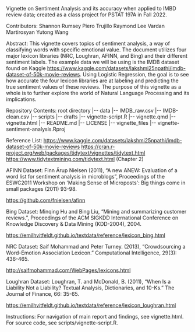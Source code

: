 Vignette on Sentiment Analysis and its accuracy when applied to IMBD review data; created as a class project for PSTAT 197A in Fall 2022.

Contributors:
Shannon Rumsey
Piero Trujillo
Raymond Lee
Vardan Martirosyan
Yutong Wang


Abstract:
This vignette covers topics of sentiment analysis, a way of classifying words with specific emotional value.  The document utilizes four major lexicon libraries (NRC, Loughran, AFINN, and Bing) and their different sentiment labels. The example data we will be using is the IMDB dataset found on Kaggle https://www.kaggle.com/datasets/lakshmi25npathi/imdb-dataset-of-50k-movie-reviews. Using Logistic Regression, the goal is to see how accurate the four lexicon libraries are at labeling and predicting the true sentiment values of these reviews. The purpose of this vignette as a whole is to further explore the world of Natural Language Processing and its implications.


Repository Contents:
root directory
|-- data
    |-- IMDB_raw.csv
    |-- IMDB-clean.csv
|-- scripts
    |-- drafts
    |-- vignette-script.R
|-- vignette.qmd
|-- vignette.html
|-- README.md
|-- LICENSE
|-- vignette_files
|-- vignette-sentiment-analysis.Rproj


Reference List:
https://www.kaggle.com/datasets/lakshmi25npathi/imdb-dataset-of-50k-movie-reviews
https://cran.r-project.org/web/packages/tidytext/vignettes/tidytext.html
https://www.tidytextmining.com/tidytext.html (Chapter 2)

AFINN Dataset:  Finn Ärup Nielsen (2011), “A new ANEW: Evaluation of a word list for sentiment analysis in microblogs”, Proceedings of the ESWC2011 Workshop on 'Making Sense of Microposts': Big things come in small packages (2011) 93-98.

https://github.com/fnielsen/afinn


Bing Dataset: Minqing Hu and Bing Liu, “Mining and summarizing customer reviews.”, Proceedings of the ACM SIGKDD International Conference on Knowledge Discovery & Data Mining (KDD-2004), 2004.

https://emilhvitfeldt.github.io/textdata/reference/lexicon_bing.html

NRC Dataset: Saif Mohammad and Peter Turney. (2013), “Crowdsourcing a Word-Emotion Association Lexicon.” Computational Intelligence, 29(3): 436-465.

http://saifmohammad.com/WebPages/lexicons.html

Loughran Dataset: Loughran, T. and McDonald, B. (2011), “When Is a Liability Not a Liability? Textual Analysis, Dictionaries, and 10-Ks.” The Journal of Finance, 66: 35-65.

https://emilhvitfeldt.github.io/textdata/reference/lexicon_loughran.html


Instructions: 
For navigation of main report and findings, see vignette.html. For source code, see scripts/vignette-script.R.